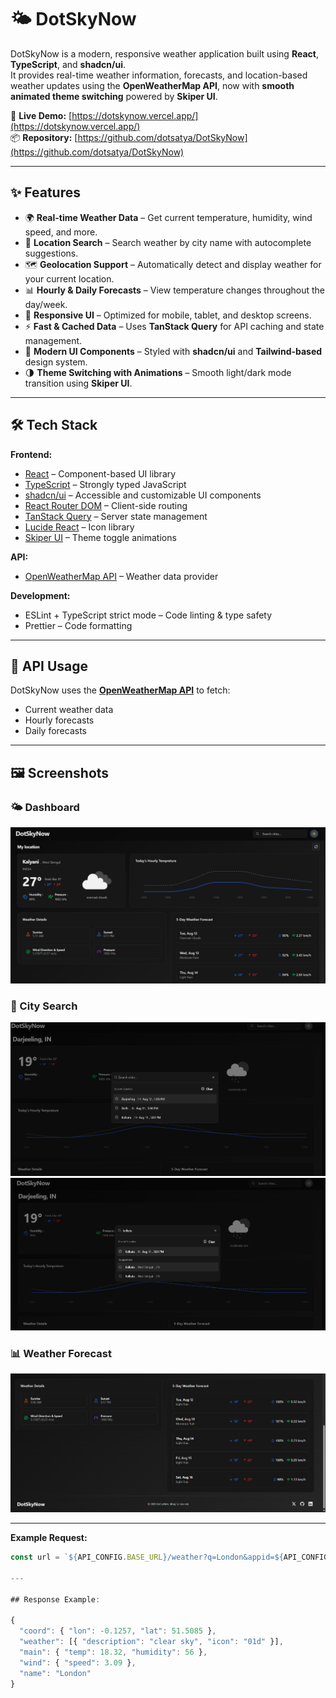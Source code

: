 # 🌤️ DotSkyNow

DotSkyNow is a modern, responsive weather application built using **React**, **TypeScript**, and **shadcn/ui**.  
It provides real-time weather information, forecasts, and location-based weather updates using the **OpenWeatherMap API**, now with **smooth animated theme switching** powered by **Skiper UI**.

🔗 **Live Demo:** [https://dotskynow.vercel.app/](https://dotskynow.vercel.app/)  
📦 **Repository:** [https://github.com/dotsatya/DotSkyNow](https://github.com/dotsatya/DotSkyNow)

---

## ✨ Features

- 🌍 **Real-time Weather Data** – Get current temperature, humidity, wind speed, and more.
- 📍 **Location Search** – Search weather by city name with autocomplete suggestions.
- 🗺️ **Geolocation Support** – Automatically detect and display weather for your current location.
- 📊 **Hourly & Daily Forecasts** – View temperature changes throughout the day/week.
- 📱 **Responsive UI** – Optimized for mobile, tablet, and desktop screens.
- ⚡ **Fast & Cached Data** – Uses **TanStack Query** for API caching and state management.
- 🎨 **Modern UI Components** – Styled with **shadcn/ui** and **Tailwind-based** design system.
- 🌗 **Theme Switching with Animations** – Smooth light/dark mode transition using **Skiper UI**.

---

## 🛠️ Tech Stack

**Frontend:**
- [React](https://react.dev/) – Component-based UI library
- [TypeScript](https://www.typescriptlang.org/) – Strongly typed JavaScript
- [shadcn/ui](https://ui.shadcn.com/) – Accessible and customizable UI components
- [React Router DOM](https://reactrouter.com/) – Client-side routing
- [TanStack Query](https://tanstack.com/query/latest) – Server state management
- [Lucide React](https://lucide.dev/) – Icon library
- [Skiper UI](https://skiper-ui.com/) – Theme toggle animations

**API:**
- [OpenWeatherMap API](https://openweathermap.org/) – Weather data provider

**Development:**
- ESLint + TypeScript strict mode – Code linting & type safety
- Prettier – Code formatting

---

## 🔑 API Usage

DotSkyNow uses the **[OpenWeatherMap API](https://openweathermap.org/api)** to fetch:
- Current weather data
- Hourly forecasts
- Daily forecasts

---

## 🖼️ Screenshots

### 🌤 Dashboard
![Dashboard Screenshot](./src/screenshots/dashboard.png)

### 📍 City Search
![City Search Screenshot](./src/screenshots/search1.png)
![City Search Screenshot](./src/screenshots/search2.png)

### 📊 Weather Forecast
![Forecast Screenshot](./src/screenshots/forecast.png)

---

**Example Request:**
```ts
const url = `${API_CONFIG.BASE_URL}/weather?q=London&appid=${API_CONFIG.API_KEY}`;

---

## Response Example:

{
  "coord": { "lon": -0.1257, "lat": 51.5085 },
  "weather": [{ "description": "clear sky", "icon": "01d" }],
  "main": { "temp": 18.32, "humidity": 56 },
  "wind": { "speed": 3.09 },
  "name": "London"
}

